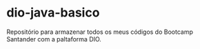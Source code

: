 # dio-java-basico
Repositório para armazenar todos os meus códigos do Bootcamp Santander com a paltaforma DIO.

##
